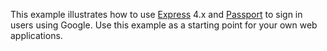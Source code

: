 This example illustrates how to use [Express](https://expressjs.com) 4.x and
[Passport](https://www.passportjs.org) to sign in users using Google.  Use
this example as a starting point for your own web applications.

